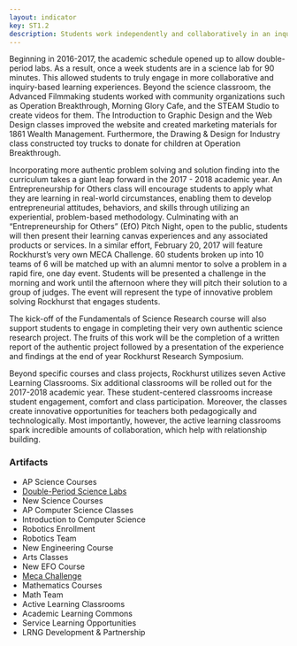 ```yaml
---
layout: indicator
key: ST1.2
description: Students work independently and collaboratively in an inquiry-based learning environment that encourages finding creative solutions to authentic and complex problems.
---
```

Beginning in 2016-2017, the academic schedule opened up to allow double-period labs. As a result, once a week students are in a science lab for 90 minutes. This allowed students to truly engage in more collaborative and inquiry-based learning experiences. Beyond the science classroom, the Advanced Filmmaking students worked with community organizations such as Operation Breakthrough, Morning Glory Cafe, and the STEAM Studio to create videos for them. The Introduction to Graphic Design and the Web Design classes improved the website and created marketing materials for 1861 Wealth Management. Furthermore, the Drawing & Design for Industry class constructed toy trucks to donate for children at Operation Breakthrough.

Incorporating more authentic problem solving and solution finding into the curriculum takes a giant leap forward in the 2017 - 2018 academic year. An Entrepreneurship for Others class will encourage students to apply what they are learning in real-world circumstances, enabling them to develop entrepreneurial attitudes, behaviors, and skills through utilizing an experiential, problem-based methodology. Culminating with an “Entrepreneurship for Others” (EfO) Pitch Night, open to the public, students will then present their learning canvas experiences and any associated products or services. In a similar effort, February 20, 2017 will feature Rockhurst’s very own MECA Challenge. 60 students broken up into 10 teams of 6 will be matched up with an alumni mentor to solve a problem in a rapid fire, one day event. Students will be presented a challenge in the morning and work until the afternoon where they will pitch their solution to a group of judges. The event will represent the type of innovative problem solving Rockhurst that engages students.

The kick-off of the Fundamentals of Science Research course will also support students to engage in completing their very own authentic science research project. The fruits of this work will be the completion of a written report of the authentic project followed by a presentation of the experience and findings at the end of year Rockhurst Research Symposium.

Beyond specific courses and class projects, Rockhurst utilizes seven Active Learning Classrooms. Six additional classrooms will be rolled out for the 2017-2018 academic year. These student-centered classrooms increase student engagement, comfort and class participation. Moreover, the classes create innovative opportunities for teachers both pedagogically and technologically. Most importantly, however, the active learning classrooms spark incredible amounts of collaboration, which help with relationship building.

### Artifacts


 * AP Science Courses
 * [Double-Period Science Labs](http://steam.rockhursths.edu/2017/01/26/Increasing-Laboratory-Time.html)
 * New Science Courses
 * AP Computer Science Classes
 * Introduction to Computer Science
 * Robotics Enrollment
 * Robotics Team
 * New Engineering Course
 * Arts Classes
 * New EFO Course
 * [Meca Challenge](http://steam.rockhursths.edu/2016/10/17/MECA-Challenge.html)
 * Mathematics Courses
 * Math Team
 * Active Learning Classrooms
 * Academic Learning Commons
 * Service Learning Opportunities
 * LRNG Development & Partnership
